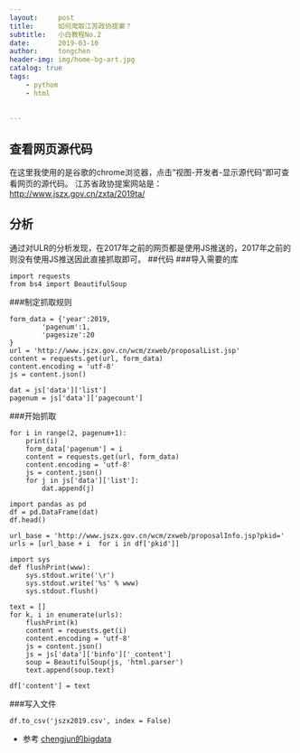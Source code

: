 ```yaml
---
layout:     post
title:      如何爬取江苏政协提案？
subtitle:   小白教程No.2
date:       2019-03-10
author:     tongchen
header-img: img/home-bg-art.jpg
catalog: true
tags:
    - pythom
    - html 
  
    
---
```



## 查看网页源代码

在这里我使用的是谷歌的chrome浏览器，点击“视图-开发者-显示源代码“即可查看网页的源代码。
江苏省政协提案网站是：http://www.jszx.gov.cn/zxta/2019ta/
## 分析
通过对ULR的分析发现，在2017年之前的网页都是使用JS推送的，2017年之前的则没有使用JS推送因此直接抓取即可。
##代码
###导入需要的库

```
import requests
from bs4 import BeautifulSoup
```


###制定抓取规则
```
form_data = {'year':2019,
        'pagenum':1,
        'pagesize':20
}
url = 'http://www.jszx.gov.cn/wcm/zxweb/proposalList.jsp'
content = requests.get(url, form_data)
content.encoding = 'utf-8'
js = content.json()
```
```
dat = js['data']['list']
pagenum = js['data']['pagecount']

```
###开始抓取
```
for i in range(2, pagenum+1):
    print(i)
    form_data['pagenum'] = i
    content = requests.get(url, form_data)
    content.encoding = 'utf-8'
    js = content.json()
    for j in js['data']['list']:
        dat.append(j)
```
```
import pandas as pd
df = pd.DataFrame(dat)
df.head()
```
```
url_base = 'http://www.jszx.gov.cn/wcm/zxweb/proposalInfo.jsp?pkid='
urls = [url_base + i  for i in df['pkid']]
```
```
import sys
def flushPrint(www):
    sys.stdout.write('\r')
    sys.stdout.write('%s' % www)
    sys.stdout.flush()
```
```
text = []
for k, i in enumerate(urls):
    flushPrint(k)
    content = requests.get(i)
    content.encoding = 'utf-8'
    js = content.json()
    js = js['data']['binfo']['_content']
    soup = BeautifulSoup(js, 'html.parser') 
    text.append(soup.text)
```
```
df['content'] = text
```
###写入文件
```
df.to_csv('jszx2019.csv', index = False)   
```


- 参考 [chengjun的bigdata](https://github.com/computational-class/bigdata/blob/gh-pages/code/04.PythonCrawlerGovernmentReport.ipynb)